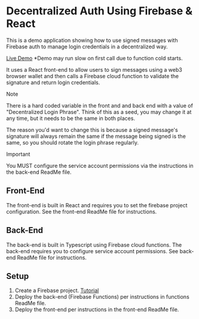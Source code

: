 # Decentralized Auth Using Firebase & React

This is a demo application showing how to use signed messages with Firebase auth to manage login credentials in a decentralized way.

[Live Demo](https://decentralized-auth-1b3f3.web.app/)
*Demo may run slow on first call due to function cold starts.

It uses a React front-end to allow users to sign messages using a web3 browser wallet and then calls a Firebase cloud function to validate the signature and return login credentials.

> [!NOTE]
> There is a hard coded variable in the front and and back end with a value of "Decentralized Login Phrase". Think of this as a seed, you may change it at any time, but it needs to be the same in both places.
>
> The reason you'd want to change this is because a signed message's signature will always remain the same if the message being signed is the same, so you should rotate the login phrase regularly.

> [!IMPORTANT]
> You MUST configure the service account permissions via the instructions in the back-end ReadMe file.

## Front-End

The front-end is built in React and requires you to set the firebase project configuration. See the front-end ReadMe file for instructions.

## Back-End

The back-end is built in Typescript using Firebase cloud functions. The back-end requires you to configure service account permissions. See back-end ReadMe file for instructions.

## Setup

1. Create a Firebase project. [Tutorial](https://www.youtube.com/watch?v=SAwxUq0kiZY)
2. Deploy the back-end (Firebase Functions) per instructions in functions ReadMe file.
3. Deploy the front-end per instructions in the front-end ReadMe file.
